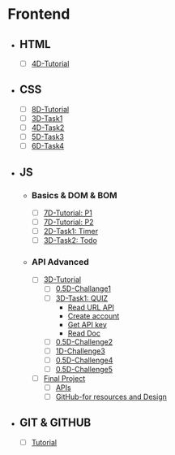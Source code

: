 # Frontend

- ## HTML
  - [ ] [4D-Tutorial](https://www.youtube.com/watch?v=qfPUMV9J5yw&pp=ygULZWx6ZXJvIGh0bWw%3D)
- ## CSS
  - [ ] [8D-Tutorial](https://www.youtube.com/watch?v=qyVkLebgfzY&pp=ygUKY3NzIGVsemVybw%3D%3D)
  - [ ] [3D-Task1](https://www.youtube.com/watch?v=_-eh8cwGGwg&list=PLDoPjvoNmBAzhFD3niPAa1C1gXG4cs14J&index=3&pp=iAQB)
  - [ ] [4D-Task2](https://www.youtube.com/watch?v=heuDmrEAgUA&list=PLDoPjvoNmBAzhFD3niPAa1C1gXG4cs14J&index=4&pp=iAQB)
  - [ ] [5D-Task3](https://www.youtube.com/watch?v=vkc99WHcDTk&list=PLDoPjvoNmBAzhFD3niPAa1C1gXG4cs14J&index=5&pp=iAQB)
  - [ ] [6D-Task4](https://www.youtube.com/watch?v=DflEcuzjsyA&list=PLDoPjvoNmBAzhFD3niPAa1C1gXG4cs14J&index=6&pp=iAQB)
- ## JS
  - ### Basics & DOM & BOM
    - [ ] [7D-Tutorial: P1](https://www.youtube.com/watch?v=gIGGhFlGgLI&list=PLDoPjvoNmBAzhFD3niPAa1C1gXG4cs14J&index=7&pp=iAQB)
    - [ ] [7D-Tutorial: P2](https://www.youtube.com/watch?v=FKrfis1W1tk&list=PLDoPjvoNmBAzhFD3niPAa1C1gXG4cs14J&index=8&pp=iAQB)
    - [ ] [2D-Task1: Timer](https://moamen-khalaf.github.io/Timer/)
    - [ ] [3D-Task2: Todo](https://moamen-khalaf.github.io/Todo/)
  - ### API Advanced
    - [ ] [3D-Tutorial](https://www.youtube.com/playlist?list=PLYyqC4bNbCIdvviLNbvYKfvHqszFPnUkj)
      - [ ] [0.5D-Challange1](https://www.youtube.com/watch?v=ELL0_6TEFM4&list=PLYyqC4bNbCIdvviLNbvYKfvHqszFPnUkj&index=11)
      - [ ] [3D-Task1: QUIZ](https://moamen-khalaf.github.io/Quiz/)
        - [Read URL API](https://developer.mozilla.org/en-US/docs/Web/API/URL_API)
        - [Create account](https://quizapi.io/)
        - [Get API key](https://quizapi.io/register)
        - [Read Doc](https://quizapi.io/docs/1.0/overview)
      - [ ] [0.5D-Challenge2](https://www.youtube.com/watch?v=Kr-dQi_axg0&list=PLYyqC4bNbCIdvviLNbvYKfvHqszFPnUkj&index=15&pp=iAQB)
      - [ ] [1D-Challenge3](https://www.youtube.com/watch?v=eD538b05yc8&list=PLYyqC4bNbCIdvviLNbvYKfvHqszFPnUkj&index=20&pp=iAQB)
      - [ ] [0.5D-Challenge4](https://www.youtube.com/watch?v=PNeRlggQMEc&list=PLYyqC4bNbCIdvviLNbvYKfvHqszFPnUkj&index=24&pp=iAQB)
      - [ ] [0.5D-Challenge5](https://www.youtube.com/watch?v=CvruguvV7_A&list=PLYyqC4bNbCIdvviLNbvYKfvHqszFPnUkj&index=30)
    - [ ] [Final Project](https://www.youtube.com/watch?v=izsIT51koT8&list=PLYyqC4bNbCIdvviLNbvYKfvHqszFPnUkj&index=31&pp=iAQB)
      - [ ]  [APIs](https://documenter.getpostman.com/view/4696539/2s83zjqN3F)
      - [ ]  [GitHub-for resources and Design](https://github.com/Yarob50/Advanced-JS-Course-Final-Project)
- ## GIT & GITHUB
  - [ ] [Tutorial](https://www.youtube.com/watch?v=Q6G-J54vgKc&pp=ygUVZ2l0IGFuZCBnaXRodWIg2LTYsdit)
